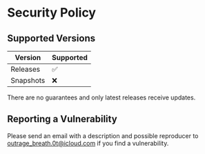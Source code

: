 # Security Policy

## Supported Versions

| Version   | Supported          |
|-----------|--------------------|
| Releases  | :white_check_mark: |
| Snapshots | :x:                |

There are no guarantees and only latest releases receive updates.

## Reporting a Vulnerability

Please send an email with a description and possible reproducer to outrage_breath.0t@icloud.com if you find a
vulnerability.
